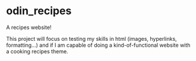 # odin_recipes
A recipes website!

This project will focus on testing my skills in html (images, hyperlinks, formatting...) and if I am capable of doing a kind-of-functional website with a cooking recipes theme.
